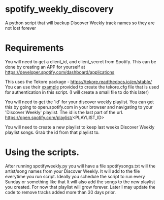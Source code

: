 # spotify_weekly_discovery
A python script that will backup Discover Weekly track names so they are not lost forever 


# Requirements
You will need to get a client_id, and client_secret from Spotify. This can be done by creating an APP for yourself at https://developer.spotify.com/dashboard/applications

This uses the Tekore package - https://tekore.readthedocs.io/en/stable/
You can use their [example](https://github.com/felix-hilden/tekore/blob/0e2aa312e1bec8033092d6daf08f2fe92daffbcf/docs/src/getting_started.rst#saving-the-configuration) provided to create the tekore.cfg file that is used for authentication in this script. 
(I will create a small file to do this later)

You will need to get the 'id' for your discover weekly playlist. You can get this by going to open.spotify.com in your browser and navigating to your 'Discover Weekly' playlist. The id is the last part of the url. https://open.spotify.com/playlist/<PLAYLIST_ID>

You will need to create a new playlist to keep last weeks Discover Weekly playlist songs. Grab the id from that playlist to.

# Using the scripts. 

After running spotifyweekly.py you will have a file spotifysongs.txt will the artist/song names from your Discover Weekly.  It will add to the file everytime you run script. Ideally you schedule the script to run every Sunday or something like that
It will also add the songs to the new playlist you created. For now that playlist will grow forever. Later I may update the code to remove tracks added more than 30 days prior.
